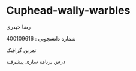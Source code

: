 # Cuphead-wally-warbles
رضا حیدری

شماره دانشجویی : 400109616

تمرین گرافیک

درس برنامه سازی پیشرفته
